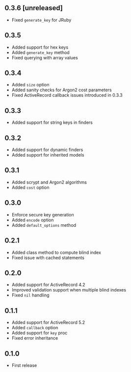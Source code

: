 ## 0.3.6 [unreleased]

- Fixed `generate_key` for JRuby

## 0.3.5

- Added support for hex keys
- Added `generate_key` method
- Fixed querying with array values

## 0.3.4

- Added `size` option
- Added sanity checks for Argon2 cost parameters
- Fixed ActiveRecord callback issues introduced in 0.3.3

## 0.3.3

- Added support for string keys in finders

## 0.3.2

- Added support for dynamic finders
- Added support for inherited models

## 0.3.1

- Added scrypt and Argon2 algorithms
- Added `cost` option

## 0.3.0

- Enforce secure key generation
- Added `encode` option
- Added `default_options` method

## 0.2.1

- Added class method to compute blind index
- Fixed issue with cached statements

## 0.2.0

- Added support for ActiveRecord 4.2
- Improved validation support when multiple blind indexes
- Fixed `nil` handling

## 0.1.1

- Added support for ActiveRecord 5.2
- Added `callback` option
- Added support for `key` proc
- Fixed error inheritance

## 0.1.0

- First release
